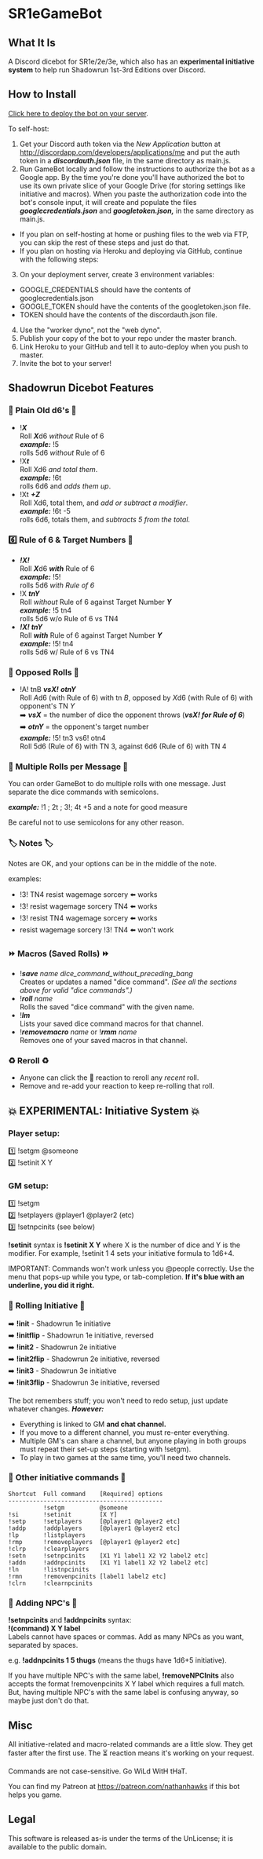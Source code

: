 # SR1eGameBot

## What It Is

A Discord dicebot for SR1e/2e/3e, which also has an **experimental initiative system** to help run Shadowrun 1st-3rd Editions over Discord.

## How to Install

[Click here to deploy the bot on your server](https://discordapp.com/oauth2/authorize?client_id=609274260007026689&scope=bot&permissions=0).

To self-host:

1. Get your Discord auth token via the *New Application* button at http://discordapp.com/developers/applications/me and put the auth token in a ***discordauth.json*** file, in the same directory as main.js.
2. Run GameBot locally and follow the instructions to authorize the bot as a Google app. By the time you're done you'll have authorized the bot to use its own private slice of your Google Drive (for storing settings like initiative and macros). When you paste the authorization code into the bot's console input, it will create and populate the files ***googlecredentials.json*** and ***googletoken.json,*** in the same directory as main.js.
 * If you plan on self-hosting at home or pushing files to the web via FTP, you can skip the rest of these steps and just do that.
 * If you plan on hosting via Heroku and deploying via GitHub, continue with the following steps:
3. On your deployment server, create 3 environment variables:
 * GOOGLE_CREDENTIALS should have the contents of googlecredentials.json
 * GOOGLE_TOKEN should have the contents of the googletoken.json file.
 * TOKEN should have the contents of the discordauth.json file.
4. Use the "worker dyno", not the "web dyno".
5. Publish your copy of the bot to your repo under the master branch.
6. Link Heroku to your GitHub and tell it to auto-deploy when you push to master.
7. Invite the bot to your server!

## Shadowrun Dicebot Features

### :game_die: Plain Old d6\'s :game_die:

* !***X***<br/>Roll ***X***d6 *without* Rule of 6<br/>***example:*** !5 <br/> rolls 5d6 *without* Rule of 6
* !X***t***<br/>Roll Xd6 *and total them*.<br/>***example:*** !6t <br/> rolls 6d6 and *adds them up*.
* !Xt ***+Z***<br/>Roll Xd6, total them, and *add or subtract a modifier*.<br/>***example:*** !6t -5 <br/> rolls 6d6, totals them, and *subtracts 5 from the total*.

### :six: Rule of 6 & Target Numbers :dart:

* ***!X!***<br/>Roll ***X***d6 ***with*** Rule of 6<br/>***example:*** !5! <br/> rolls 5d6 *with Rule of 6*
* !X ***tnY***<br/>Roll *without* Rule of 6 against Target Number ***Y***<br/>***example:*** !5 tn4 <br/> rolls 5d6 w/o Rule of 6 vs TN4
* ***!X! tnY***<br/>Roll ***with*** Rule of 6 against Target Number ***Y***<br/>***example:*** !5! tn4 <br/> rolls 5d6 w/ Rule of 6 vs TN4

### :boxing_glove: Opposed Rolls :boxing_glove:

* !A! tnB ***vsX!*** ***otnY***<br/>Roll *A*d6 (with Rule of 6) with tn *B*, opposed by *X*d6 (with Rule of 6) with opponent\'s TN *Y*<br/>:arrow_right: ***vsX*** = the number of dice the opponent throws (***vsX! for Rule of 6***)<br/>:arrow_right: ***otnY*** = the opponent\'s target number<br/>***example:*** !5! tn3 vs6! otn4<br/>Roll 5d6 (Rule of 6) with TN 3, against 6d6 (Rule of 6) with TN 4

### :1234: Multiple Rolls per Message :1234:

You can order GameBot to do multiple rolls with one message. Just separate the dice commands with semicolons.

***example:*** !1 ; 2t ; 3!; 4t +5 and a note for good measure

Be careful not to use semicolons for any other reason.

### :label: Notes :label:

Notes are OK, and your options can be in the middle of the note.

examples:

*  !3! TN4 resist wagemage sorcery :arrow_left: works
*  !3! resist wagemage sorcery TN4 :arrow_left: works
*  !3! resist TN4 wagemage sorcery :arrow_left: works
*  resist wagemage sorcery !3! TN4 :arrow_left: won\'t work

### :fast_forward: Macros (Saved Rolls) :fast_forward:

* !***save*** *name* *dice_command_without_preceding_bang*<br/>Creates or updates a named "dice command". *(See all the sections above for valid "dice commands".)*
* !***roll*** *name*<br/>Rolls the saved "dice command" with the given name.
* !***lm***<br/>Lists your saved dice command macros for that channel.
* !***removemacro*** *name* or !***rmm*** *name*<br/>Removes one of your saved macros in that channel.

### :recycle: Reroll :recycle:

* Anyone can click the :game_die: reaction to reroll any *recent* roll.
* Remove and re-add your reaction to keep re-rolling that roll.

## :boom: EXPERIMENTAL: Initiative System :boom:

### Player setup:

  :one: !setgm @someone<br/>  :two: !setinit X Y

### GM setup:

  :one: !setgm<br/>  :two: !setplayers @player1 @player2 (etc)<br/>  :three: !setnpcinits (see below)

  **!setinit** syntax is **!setinit X Y** where X is the number of dice and Y is the modifier. For example, !setinit 1 4 sets your initiative formula to 1d6+4.

  IMPORTANT: Commands won't work unless you @people correctly. Use the menu that pops-up while you type, or tab-completion.  **If it's blue with an underline, you did it right.**

### :game_die: **Rolling Initiative** :game_die:

  :arrow_right: **!init** - Shadowrun 1e initiative<br/>  :arrow_right: **!initflip** - Shadowrun 1e initiative, reversed<br/>  :arrow_right: **!init2** - Shadowrun 2e initiative<br/>  :arrow_right: **!init2flip** - Shadowrun 2e initiative, reversed<br/>  :arrow_right: **!init3** - Shadowrun 3e initiative<br/>  :arrow_right: **!init3flip** - Shadowrun 3e initiative, reversed<br/>

  The bot remembers stuff; you won't need to redo setup, just update whatever changes. ***However:***

* Everything is linked to GM **and chat channel.**
* If you move to a different channel, you must re-enter everything.
* Multiple GM's can share a channel, but anyone playing in both groups must repeat their set-up steps (starting with !setgm).
* To play in two games at the same time, you'll need two channels.

### :game_die: **Other initiative commands** :game_die:

  ```
  Shortcut  Full command    [Required] options
  --------------------------------------------
            !setgm          @someone
  !si       !setinit        [X Y]
  !setp     !setplayers     [@player1 @player2 etc]
  !addp     !addplayers     [@player1 @player2 etc]
  !lp       !listplayers
  !rmp      !removeplayers  [@player1 @player2 etc]
  !clrp     !clearplayers
  !setn     !setnpcinits    [X1 Y1 label1 X2 Y2 label2 etc]
  !addn     !addnpcinits    [X1 Y1 label1 X2 Y2 label2 etc]
  !ln       !listnpcinits
  !rmn      !removenpcinits [label1 label2 etc]
  !clrn     !clearnpcinits
  ```

### :dragon_face: **Adding NPC's** :dragon_face:

  **!setnpcinits** and **!addnpcinits** syntax:<br/>**!(command) X Y label**<br/>Labels cannot have spaces or commas. Add as many NPCs as you want, separated by spaces.

  e.g. **!addnpcinits 1 5 thugs** (means the thugs have 1d6+5 initiative).

  If you have multiple NPC's with the same label, **!removeNPCInits** also accepts the format !removenpcinits X Y label which requires a full match. But, having multiple NPC's with the same label is confusing anyway, so maybe just don't do that.

## Misc ##

  All initiative-related and macro-related commands are a little slow. They get faster after the first use. The :hourglass_flowing_sand: reaction means it's working on your request.

  Commands are not case-sensitive. Go WiLd WitH tHaT.

  You can find my Patreon at https://patreon.com/nathanhawks if this bot helps you game.

## Legal

This software is released as-is under the terms of the UnLicense; it is available to the public domain.
